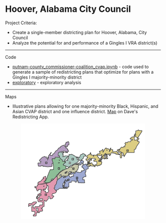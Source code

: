 # Hoover, Alabama City Council

Project Criteria:
- Create a single-member districting plan for Hoover, Alabama, City Council
- Analyze the potential for and performance of a Gingles I VRA district(s)

************

Code

- [putnam-county_commissioner-coalition_cvap.ipynb](https://github.com/kkakey/rrep/blob/main/Mapping/putnam_fl-county_commissioner/putnam-county_commissioner-coalition_cvap.ipynb) - code used to generate a sample of redistricting plans that optimize for plans with a Gingles I majority-minority district
- [exploratory](https://github.com/kkakey/rrep/blob/main/Mapping/putnam_fl-county_commissioner/exploratory.ipynb) - exploratory analysis

************

Maps

- Illustrative plans allowing for one majority-minority Black, Hispanic, and Asian CVAP district and one influence district. [Map](https://davesredistricting.org/join/bb57648b-5831-469c-a2c2-dbb332f39c8c) on Dave's Redistricting App.
<p align="center">
<img src="https://raw.githubusercontent.com/kkakey/rrep/refs/heads/main/Mapping/hoover_al_city_council/output/hoover_plan.png" width="400" >
</p>
